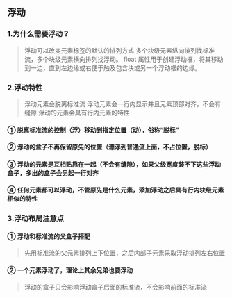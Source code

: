 ## 浮动
### 1.为什么需要浮动？
> 浮动可以改变元素标签的默认的排列方式
> 多个块级元素纵向排列找标准流，多个块级元素横向排列找浮动。
> float 属性用于创建浮动框，将其移动到一边，直到左边缘或右便于触及包含块或另一个浮动框的边缘。

### 2.浮动特性
> 浮动元素会脱离标准流
> 浮动元素会一行内显示并且元素顶部对齐，不会有缝隙
> 浮动的元素会具有行内元素的特性

#### ① 脱离标准流的控制（浮）移动到指定位置（动），俗称“脱标”
#### ② 浮动的盒子不再保留原先的位置（漂浮到普通流上面，不占位置，脱标）
#### ③ 浮动的元素是互相贴靠在一起（不会有缝隙），如果父级宽度装不下这些浮动盒子，多出的盒子会另起一行对齐
#### ④ 任何元素都可以浮动，不管原先是什么元素，添加浮动之后具有行内块级元素相似的特性

### 3.浮动布局注意点
#### ① 浮动和标准流的父盒子搭配
> 先用标准流的父元素排列上下位置，之后内部子元素采取浮动排列左右位置
#### ② 一个元素浮动了，理论上其余兄弟也要浮动
> 浮动的盒子只会影响浮动盒子后面的标准流，不会影响前面的标准流
